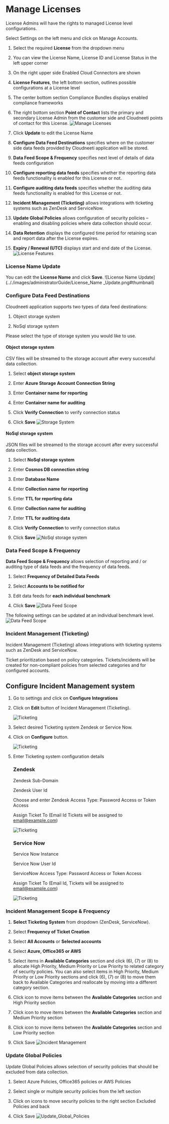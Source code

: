 Manage Licenses
===============

License Admins will have the rights to managed License level configurations.

Select Settings on the left menu and click on Manage Accounts.

1. Select the required **License** from the dropdown menu

2. You can view the License Name, License ID and License Status in the left
    upper corner

3. On the right upper side Enabled Cloud Connectors are shown

4. **License Features**, the left bottom section, outlines possible
    configurations at a License level

5. The center bottom section Compliance Bundles displays enabled compliance
    frameworks

6. The right bottom section **Point of Contact** lists the primary and
    secondary License Admin from the customer side and Cloudneeti points of
    contact for this License.
	![Manage Licenses](.././images/administratorGuide/Manage_Licenses.png#thumbnail)

1. Click **Update** to edit the License Name

2. **Configure Data Feed Destinations** specifies where on the customer side
    data feeds provided by Cloudneeti application will be stored.

3. **Data Feed Scope & Frequency** specifies next level of details of data
    feeds configuration

4. **Configure reporting data feeds** specifies whether the reporting data
    feeds functionality is enabled for this License or not.

5. **Configure auditing data feeds** specifies whether the auditing data feeds
    functionality is enabled for this License or not.

6. **Incident Management (Ticketing)** allows integrations with ticketing
    systems such as ZenDesk and ServiceNow.

7. **Update Global Policies** allows configuration of security policies –
    enabling and disabling policies where data collection should occur.

8. **Data Retention** displays the configured time period for retaining scan
    and report data after the License expires.

9. **Expiry / Renewal (UTC)** displays start and end date of the License.
	![License Features](.././images/administratorGuide/License_Features.png#thumbnail)

### License Name Update

You can edit the **License Name** and click **Save**.
	![License Name Update](.././images/administratorGuide/License_Name _Update.png#thumbnail)

### Configure Data Feed Destinations

Cloudneeti application supports two types of data feed destinations:

1. Object storage system

2. NoSql storage system

Please select the type of storage system you would like to use.

#### Object storage system

CSV files will be streamed to the storage account after every successful data
collection.

1. Select **object storage system**

2. Enter **Azure Storage Account Connection String**

3. Enter **Container name for reporting**

4. Enter **Container name for auditing**

5. Click **Verify Connection** to verify connection status

6. Click **Save**
	![Storage System](.././images/administratorGuide/Storage_System.png#thumbnail)

#### NoSql storage system

JSON files will be streamed to the storage account after every successful data
collection.

1. Select **NoSql storage system**

2. Enter **Cosmos DB connection string**

3. Enter **Database Name**

4. Enter **Collection name for reporting**

5. Enter **TTL for reporting data**

6. Enter **Collection name for auditing**

7. Enter **TTL for auditing data**

8. Click **Verify Connection** to verify connection status

9. Click **Save**
	![NoSql storage system](.././images/administratorGuide/NoSql_Storage_System.png#thumbnail)

### Data Feed Scope & Frequency

**Data Feed Scope & Frequency** allows selection of reporting and / or auditing
type of data feeds and the frequency of data feeds.

1. Select **Frequency of Detailed Data Feeds**

2. Select **Accounts to be notified for**

3. Edit data feeds for **each individual benchmark**

4. Click **Save**
	![Data Feed Scope](.././images/administratorGuide/Data_Feed_Scope.png#thumbnail)

The following settings can be updated at an individual benchmark level.
	![Data Feed Scope](.././images/administratorGuide/Benchmark_Level.png#thumbnail)

### Incident Management (Ticketing)

Incident Management (Ticketing) allows integrations with ticketing systems such
as ZenDesk and ServiceNow.

Ticket prioritization based on policy categories. Tickets/incidents will be created for non-compliant policies from selected categories and for configured accounts. 

## Configure Incident Management system  

1. Go to settings and click on **Configure Integrations** 

2. Click on **Edit** button of Incident Management (Ticketing). 

    ![Ticketing](.././images/administratorGuide/ConfigureIntegrations.png#thumbnail)

3. Select desired Ticketing system Zendesk or Service Now. 

4. Click on **Configure** button. 

    ![Ticketing](.././images/administratorGuide/ConfigureButton.png#thumbnail)

5. Enter Ticketing system configuration details

    ### Zendesk

    Zendesk Sub-Domain  

    Zendesk User Id 

    Choose and enter Zendesk Access Type: Password Access or Token Access 

    Assign Ticket To (Email Id Tickets will be assigned to email@example.com) 

    ![Ticketing](.././images/administratorGuide/Zendesk.png#thumbnail)

    ### Service Now

    Service Now Instance 

    Service Now User Id 

    ServiceNow Access Type: Password Access or Token Access 

    Assign Ticket To (Email Id, Tickets will be assigned to email@example.com) 

    ![Ticketing](.././images/administratorGuide/ServiceNow.png#thumbnail)

### Incident Management Scope & Frequency

1. **Select Ticketing System** from dropdown (ZenDesk, ServiceNow).

2. Select **Frequency of Ticket Creation**

3. Select **All Accounts** or **Selected accounts**

4. Select **Azure, Office365 or AWS**

5. Select items in **Available Categories** section and click (6), (7) or (8)
    to allocate High Priority, Medium Priority or Low Priority to related
    category of security policies. You can also select items in High Priority,
    Medium Priority or Low Priority sections and click (6), (7) or (8) to move
    them back to Available Categories and reallocate by moving into a different
    category section.

6. Click icon to move items between the **Available Categories** section and
    High Priority section

7. Click icon to move items between the **Available Categories** section and
    Medium Priority section

8. Click icon to move items between the **Available Categories** section and
    Low Priority section

9. Click Save
	![Incident Management](.././images/administratorGuide/Incident_Management.png#thumbnail)

### Update Global Policies

Update Global Policies allows selection of security policies that should be
excluded from data collection.

1. Select Azure Policies, Office365 policies or AWS Policies

2. Select single or multiple security policies from the left section

3. Click on icons to move security policies to the right section Excluded
    Policies and back

4. Click Save
	![Update_Global_Policies](.././images/administratorGuide/Update_Global_Policies.png#thumbnail)

